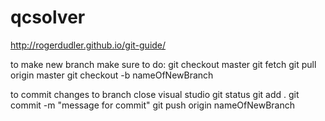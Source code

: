 # qcsolver
http://rogerdudler.github.io/git-guide/

to make new branch
make sure to do:
git checkout master
git fetch
git pull origin master
git checkout -b nameOfNewBranch

to commit changes to branch
close visual studio
git status
git add .
git commit -m "message for commit"
git push origin nameOfNewBranch
